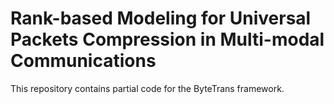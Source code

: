 # Rank-based Modeling for Universal Packets Compression in Multi-modal Communications

This repository contains partial code for the ByteTrans framework.
